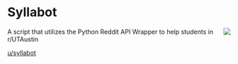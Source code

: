 # Syllabot
<img src="https://secure.gravatar.com/avatar/c638493729c2f009988c9e5bd9b5e116?s=200" align="right">


A script that utilizes the Python Reddit API Wrapper to help students in r/UTAustin

[u/syllabot](https://www.reddit.com/user/syllabot/) 
